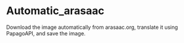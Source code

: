 # Automatic_arasaac
Download the image automatically from arasaac.org, translate it using PapagoAPI, and save the image.
